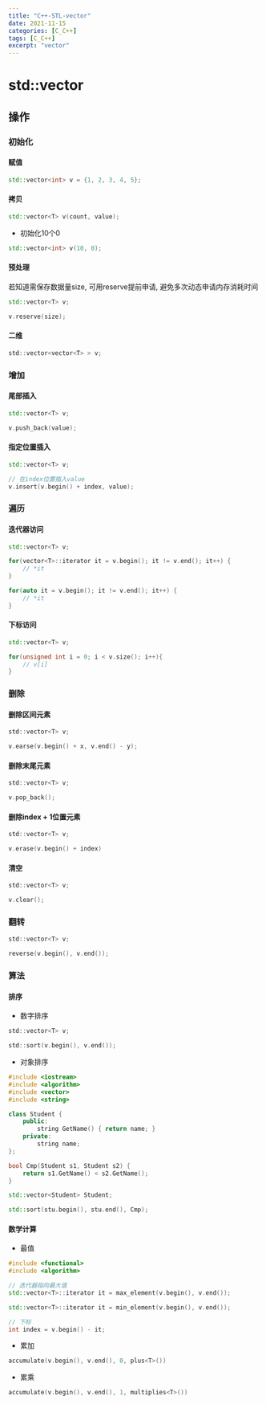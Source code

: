 ```yaml
---
title: "C++-STL-vector"
date: 2021-11-15
categories: [C_C++]
tags: [C_C++]
excerpt: "vector"
---
```


# std::vector

## 操作

### 初始化

#### 赋值

```c++
std::vector<int> v = {1, 2, 3, 4, 5};
```

#### 拷贝

```c++
std::vector<T> v(count, value);
```

- 初始化10个0

```c++ 
std::vector<int> v(10, 0);
```

#### 预处理

若知道需保存数据量size, 可用reserve提前申请, 避免多次动态申请内存消耗时间

```c++
std::vector<T> v;

v.reserve(size);
```

#### 二维

```c
std::vector<vector<T> > v;
```

### 增加

#### 尾部插入

```c++
std::vector<T> v;

v.push_back(value);
```

#### 指定位置插入

```c++
std::vector<T> v;

// 在index位置插入value
v.insert(v.begin() + index, value);
```

### 遍历

#### 迭代器访问

```c++
std::vector<T> v;

for(vector<T>::iterator it = v.begin(); it != v.end(); it++) {
    // *it
}

for(auto it = v.begin(); it != v.end(); it++) {
    // *it
}
```

#### 下标访问

```c++
std::vector<T> v;

for(unsigned int i = 0; i < v.size(); i++){
    // v[i]
}
```

### 删除

#### 删除区间元素

```c
std::vector<T> v;

v.earse(v.begin() + x, v.end() - y);
```

#### 删除末尾元素

```c
std::vector<T> v;

v.pop_back();
```

#### 删除index + 1位置元素

```c
std::vector<T> v;

v.erase(v.begin() + index)
```

#### 清空

```c
std::vector<T> v;

v.clear();
```

### 翻转

```c
std::vector<T> v;

reverse(v.begin(), v.end());
```

### 算法

#### 排序

- 数字排序

```c
std::vector<T> v;

std::sort(v.begin(), v.end());
```

- 对象排序

```c++
#include <iostream>
#include <algorithm>
#include <vector>
#include <string>

class Student {
    public:
        string GetName() { return name; }
    private:
        string name;
};

bool Cmp(Student s1, Student s2) {
    return s1.GetName() < s2.GetName();
}

std::vector<Student> Student;

std::sort(stu.begin(), stu.end(), Cmp);
```

#### 数学计算

- 最值

```c++
#include <functional>
#include <algorithm>

// 迭代器指向最大值
std::vector<T>::iterator it = max_element(v.begin(), v.end());

std::vector<T>::iterator it = min_element(v.begin(), v.end());

// 下标
int index = v.begin() - it;
```

- 累加

```c++
accumulate(v.begin(), v.end(), 0, plus<T>())
```

- 累乘

```c++
accumulate(v.begin(), v.end(), 1, multiplies<T>())
```
